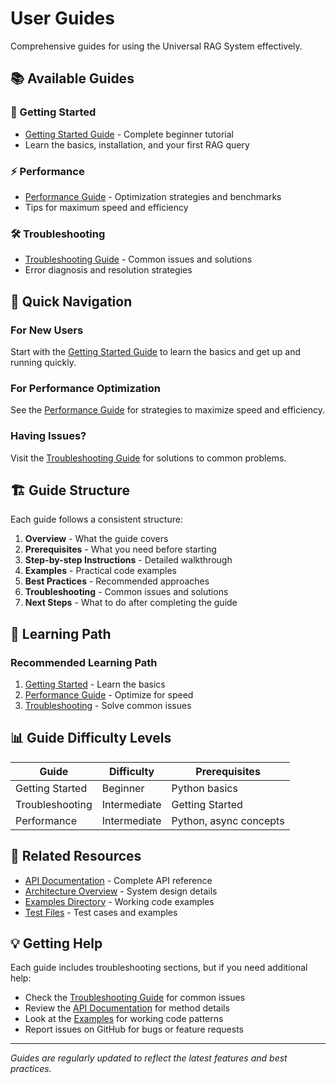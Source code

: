 # User Guides

Comprehensive guides for using the Universal RAG System effectively.

## 📚 Available Guides

### 🚀 Getting Started
- [Getting Started Guide](./getting-started.md) - Complete beginner tutorial
- Learn the basics, installation, and your first RAG query


### ⚡ Performance
- [Performance Guide](./performance.md) - Optimization strategies and benchmarks
- Tips for maximum speed and efficiency

### 🛠️ Troubleshooting
- [Troubleshooting Guide](./troubleshooting.md) - Common issues and solutions
- Error diagnosis and resolution strategies


## 🎯 Quick Navigation

### For New Users
Start with the [Getting Started Guide](./getting-started.md) to learn the basics and get up and running quickly.


### For Performance Optimization
See the [Performance Guide](./performance.md) for strategies to maximize speed and efficiency.


### Having Issues?
Visit the [Troubleshooting Guide](./troubleshooting.md) for solutions to common problems.

## 🏗️ Guide Structure

Each guide follows a consistent structure:

1. **Overview** - What the guide covers
2. **Prerequisites** - What you need before starting
3. **Step-by-step Instructions** - Detailed walkthrough
4. **Examples** - Practical code examples
5. **Best Practices** - Recommended approaches
6. **Troubleshooting** - Common issues and solutions
7. **Next Steps** - What to do after completing the guide

## 🎯 Learning Path

### Recommended Learning Path
1. [Getting Started](./getting-started.md) - Learn the basics
2. [Performance Guide](./performance.md) - Optimize for speed
3. [Troubleshooting](./troubleshooting.md) - Solve common issues

## 📊 Guide Difficulty Levels

| Guide | Difficulty | Prerequisites |
|-------|------------|---------------|
| Getting Started | Beginner | Python basics |
| Troubleshooting | Intermediate | Getting Started |
| Performance | Intermediate | Python, async concepts |

## 🔗 Related Resources

- [API Documentation](../api/README.md) - Complete API reference
- [Architecture Overview](../architecture.md) - System design details
- [Examples Directory](../../examples/) - Working code examples
- [Test Files](../../tests/) - Test cases and examples

## 💡 Getting Help

Each guide includes troubleshooting sections, but if you need additional help:

- Check the [Troubleshooting Guide](./troubleshooting.md) for common issues
- Review the [API Documentation](../api/README.md) for method details
- Look at the [Examples](../../examples/) for working code patterns
- Report issues on GitHub for bugs or feature requests

---

*Guides are regularly updated to reflect the latest features and best practices.*
